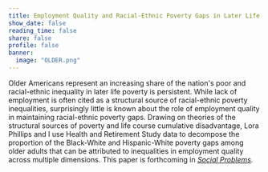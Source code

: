 ```yaml
---
title: Employment Quality and Racial-Ethnic Poverty Gaps in Later Life
show_date: false
reading_time: false
share: false
profile: false
banner:
  image: "OLDER.png"
---
```


Older Americans represent an increasing share of the nation's poor and racial-ethnic inequality in later life poverty is persistent. While lack of employment is often cited as a structural source of racial-ethnic poverty inequalities, surprisingly little is known about the role of employment quality in maintaining racial-ethnic poverty gaps. Drawing on theories of the structural sources of poverty and life course cumulative disadvantage, Lora Phillips and I use Health and Retirement Study data to decompose the proportion of the Black-White and Hispanic-White poverty gaps among older adults that can be attributed to inequalities in employment quality across multiple dimensions. This paper is forthcoming in _[Social Problems](https://academic.oup.com/socpro/advance-article/doi/10.1093/socpro/spae040/7726916)._
